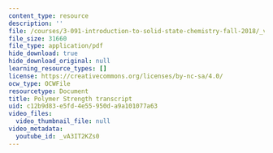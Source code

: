 ```yaml
---
content_type: resource
description: ''
file: /courses/3-091-introduction-to-solid-state-chemistry-fall-2018/_vA3IT2KZs0_transcript.pdf
file_size: 31660
file_type: application/pdf
hide_download: true
hide_download_original: null
learning_resource_types: []
license: https://creativecommons.org/licenses/by-nc-sa/4.0/
ocw_type: OCWFile
resourcetype: Document
title: Polymer Strength transcript
uid: c12b9d83-e5fd-4e55-950d-a9a101077a63
video_files:
  video_thumbnail_file: null
video_metadata:
  youtube_id: _vA3IT2KZs0
---
```

